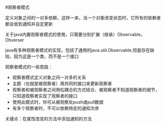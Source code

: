 #观察者模式

定义对象之间的一对多依赖，这样一来，当一个对象改变状态时，它所有的依赖者都会收到通知并自定更新

关于java内置观察者模式的使用，只需要分别扩展（继承）Observable，Obverser

java有多种观察者模式的实现，包括了通用的java.util.Observable,但是存在缺陷，因为这是一个类，而不是一个接口

观察者模式的一些思路：
- 观察者模式定义对象之间一对多的关系
- 主题（也就是被观察者）用共同的接口来更新观察者
- 观察者和被观察者之间用松耦合的方式结合，被观察者不知道观察者的细节，只知道观察者实现了观察者的接口
- 使用此模式时，你可从被观察处push或pull数据
- 有多个观察者时，不可以依赖特定的通知次序

关键点：在属性改变的方法中添加通知的方法

